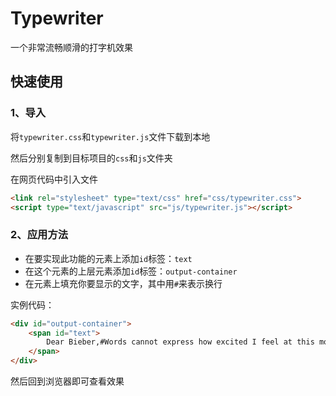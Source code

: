 # Typewriter

一个非常流畅顺滑的打字机效果

## 快速使用

### 1、导入

将`typewriter.css`和`typewriter.js`文件下载到本地

然后分别复制到目标项目的`css`和`js`文件夹

在网页代码中引入文件

```html
<link rel="stylesheet" type="text/css" href="css/typewriter.css">
<script type="text/javascript" src="js/typewriter.js"></script>
```

### 2、应用方法

- 在要实现此功能的元素上添加`id`标签：`text`
- 在这个元素的上层元素添加`id`标签：`output-container`
- 在元素上填充你要显示的文字，其中用`#`来表示换行

实例代码：

```html
<div id="output-container">
	<span id="text">
        Dear Bieber,#Words cannot express how excited I feel at this moment when I hear that you are going to visit China, and it is also my honor to recommend Beijing, one of the most popular traveling cities, to you.#Beijing, as the capital of 7 dynasties, is full of ancient relics. Architectures, towers and sculptures which reflect the profoundness of history can be seen everywhere. Moreover, snacks in Beijing, such as Roast duck, Soybean cake and Stewed Liver will offer a wonderful experience of tastes. Besides, you will be surely welcomed in this strange city, because people here are always friendly and warm-hearted.#When it comes to the way of traveling, you can choose a group tour. However, to get more fun, you might as well select self-service tour. I sincerely hope that you could take my recommendation into consideration and that you could enjoy your staying in Beijing.#Truly yours,#Li Ming
    </span>
</div>
```

然后回到浏览器即可查看效果
